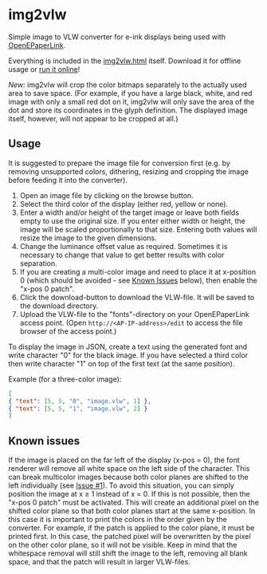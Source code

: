# img2vlw

Simple image to VLW converter for e-ink displays being used with [OpenEPaperLink](https://openepaperlink.de/).

Everything is included in the [img2vlw.html](img2vlw.html) itself. Download it for offline usage or [run it online](http://htmlpreview.github.io/?https://github.com/olanwe/img2vlw/blob/main/img2vlw.html)!  

*New:* img2vlw will crop the color bitmaps separately to the actually used area to save space. (For example, if you have a large black, white, and red image with only a small red dot on it, img2vlw will only save the area of the dot and store its coordinates in the glyph definition. The displayed image itself, however, will not appear to be cropped at all.)

## Usage

It is suggested to prepare the image file for conversion first (e.g. by removing unsupported colors, dithering, resizing and cropping the image before feeding it into the converter).

1. Open an image file by clicking on the browse button.
2. Select the third color of the display (either red, yellow or none).
3. Enter a width and/or height of the target image or leave both fields empty to use the original size. If you enter either width or height, the image will be scaled proportionally to that size. Entering both values will resize the image to the given dimensions.
4. Change the luminance offset value as required. Sometimes it is necessary to change that value to get better results with color separation.
5. If you are creating a multi-color image and need to place it at x-position 0 (which should be avoided - see [Known Issues](#known-issues) below), then enable the "x-pos 0 patch".
6. Click the download-button to download the VLW-file. It will be saved to the download directory.
7. Upload the VLW-file to the "fonts"-directory on your OpenEPaperLink access point. (Open ``http://<AP-IP-address>/edit`` to access the file browser of the access point.)

To display the image in JSON, create a text using the generated font and write character "0" for the black image. If you have selected a third color then write character "1" on top of the first text (at the same position).

Example (for a three-color image):

```json
[
{ "text": [5, 5, "0", "image.vlw", 1] },
{ "text": [5, 5, "1", "image.vlw", 2] }
]
```

## Known issues

If the image is placed on the far left of the display (x-pos = 0), the font renderer will remove all white space on the left side of the character. This can break multicolor images because both color planes are shifted to the left individually (see [Issue #1](https://github.com/olanwe/img2vlw/issues/1)).
To avoid this situation, you can simply position the image at x ≥ 1 instead of x = 0. If this is not possible, then the "x-pos 0 patch" must be activated. This will create an additional pixel on the shifted color plane so that both color planes start at the same x-position. In this case it is important to print the colors in the order given by the converter. For example, if the patch is applied to the color plane, it must be printed first. In this case, the patched pixel will be overwritten by the pixel on the other color plane, so it will not be visible. Keep in mind that the whitespace removal will still shift the image to the left, removing all blank space, and that the patch will result in larger VLW-files.
